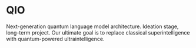 # QIO
Next-generation quantum language model architecture. Ideation stage, long-term project. Our ultimate goal is to replace classical superintelligence with quantum-powered ultraintelligence.
